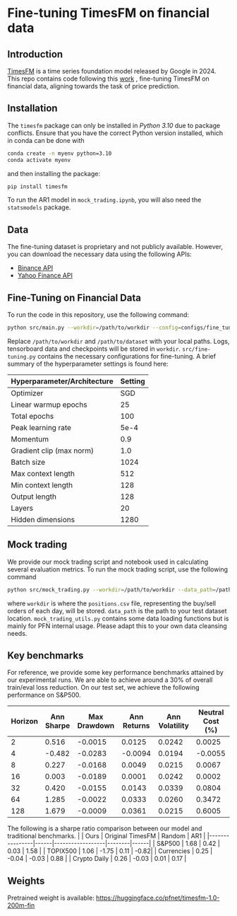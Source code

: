 # Fine-tuning TimesFM on financial data

## Introduction
[TimesFM](https://github.com/google-research/timesfm)  is a time series foundation model released by Google in 2024. This repo contains code following this [work](https://tech.preferred.jp/en/) , fine-tuning TimesFM on financial data, aligning towards the task of price prediction.

## Installation
The `timesfm` package can only be installed in *Python 3.10* due to package conflicts. Ensure that you have the correct Python version installed, which in conda can be done with 

```bash
conda create -n myenv python=3.10
conda activate myenv
```

and then installing the package:

```bash
pip install timesfm
```

To run the AR1 model in `mock_trading.ipynb`, you will also need the `statsmodels` package. 

## Data
The fine-tuning dataset is proprietary and not publicly available. However, you can download the necessary data using the following APIs:

- [Binance API](https://github.com/binance/binance-public-data/tree/master/python)
- [Yahoo Finance API](https://pypi.org/project/yfinance/)

## Fine-Tuning on Financial Data
To run the code in this repository, use the following command:

```bash
python src/main.py --workdir=/path/to/workdir --config=configs/fine_tuning.py --dataset_path=/path/to/dataset
```

Replace `/path/to/workdir` and `/path/to/dataset` with your local paths.
Logs, tensorboard data and checkpoints will be stored in `workdir`.
`src/fine-tuning.py` contains the necessary configurations for fine-tuning. A brief summary of the hyperparameter settings is found here:

| Hyperparameter/Architecture    | Setting                           |
|--------------------------------|-----------------------------------|
| Optimizer                      | SGD                               |
| Linear warmup epochs           | 25 |
| Total epochs                   | 100 |
| Peak learning rate             | 5e-4                              |
| Momentum                       | 0.9                               |
| Gradient clip (max norm)       | 1.0                               |
| Batch size                     | 1024                              |
| Max context length             | 512                               |
| Min context length             | 128                               |
| Output length                  | 128                               |
| Layers                         | 20                                |
| Hidden dimensions              | 1280                              |

## Mock trading
We provide our mock trading script and notebook used in calculating several evaluation metrics. To run the mock trading script, use the following command 

```bash
python src/mock_trading.py --workdir=/path/to/workdir --data_path=/path/to/dataset
```
where `workdir` is where the `positions.csv` file, representing the buy/sell orders of each day, will be stored. `data_path` is the path to your test dataset location. `mock_trading_utils.py` contains some data loading functions but is mainly for PFN internal usage. Please adapt this to your own data cleansing needs. 

## Key benchmarks
For reference, we provide some key performance benchmarks attained by our experimental runs.
We are able to achieve around a 30% of overall train/eval loss reduction. On our test set, we achieve the following performance on S&P500. 

| Horizon | Ann Sharpe | Max Drawdown | Ann Returns | Ann Volatility | Neutral Cost (%) |
|---------|------------|--------------|-------------|----------------|------------------|
| 2       | 0.516     | -0.0015      | 0.0125      | 0.0242         | 0.0025           |
| 4       | -0.482     | -0.0283      | -0.0094      | 0.0194         | -0.0055           |
| 8       | 0.227     | -0.0168      | 0.0049      | 0.0215        | 0.0067           |
| 16      | 0.003     | -0.0189      | 0.0001      | 0.0242         | 0.0002           |
| 32      | 0.420     | -0.0155      | 0.0143      | 0.0339         | 0.0804           |
| 64      | 1.285     | -0.0022      | 0.0333      | 0.0260         | 0.3472           |
| 128     | 1.679    | -0.0009      | 0.0361      | 0.0215         | 0.6005           |

The following is a sharpe ratio comparison between our model and traditional benchmarks.
|                | Ours | Original TimesFM | Random | AR1  |
|----------------|------|------------------|--------|------|
| S&P500         | 1.68 | 0.42             | 0.03   | 1.58 |
| TOPIX500       | 1.06 | -1.75            | 0.11   | -0.82|
| Currencies     | 0.25 | -0.04            | -0.03  | 0.88 |
| Crypto Daily   | 0.26 | -0.03            | 0.01   | 0.17 |

## Weights
Pretrained weight is available: https://huggingface.co/pfnet/timesfm-1.0-200m-fin

